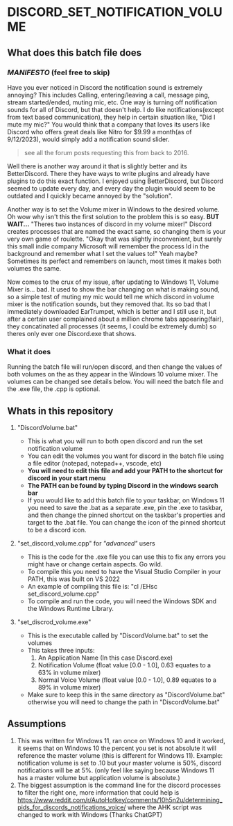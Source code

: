 # DISCORD_SET_NOTIFICATION_VOLUME

## **What does this batch file does**

### *MANIFESTO* (feel free to skip)
 
Have you ever noticed in Discord the notification sound is extremely annoying? This includes Calling, entering/leaving a call, message ping, stream started/ended, muting mic, etc. One way is turning off notification sounds for all of Discord, but that doesn't help. I do like notifications(except from text based communication), they help in certain situation like, "Did I mute my mic?" You would think that a company that loves its users like Discord who offers great deals like Nitro for $9.99 a month(as of 9/12/2023), would simply add a notification sound slider.

> see all the forum posts requesting this from back to 2016.

Well there is another way around it that is slightly better and its BetterDiscord. There they have ways to write plugins and already have plugins to do this exact function. I enjoyed using BetterDiscord, but Discord seemed to update every day, and every day the plugin would seem to be outdated and I quickly became annoyed by the "solution".

Another way is to set the Volume mixer in Windows to the desired volume. Oh wow why isn't this the first solution to the problem this is so easy. **BUT WAIT...** "Theres two instances of discord in my volume mixer!" Discord creates processes that are named the exact same, so changing them is your very own game of roulette. "Okay that was slightly inconvenient, but surely this small indie company Microsoft will remember the process Id in the background and remember what I set the values to!" Yeah maybe? Sometimes its perfect and remembers on launch, most times it makes both volumes the same.

Now comes to the crux of my issue, after updating to Windows 11, Volume Mixer is... bad. It used to show the bar changing on what is making sound, so a simple test of muting my mic would tell me which discord in volume mixer is the notification sounds, but they removed that. Its so bad that I immediately downloaded EarTrumpet, which is better and I still use it, but after a certain user complained about a million chrome tabs appearing(fair), they concatinated all processes (it seems, I could be extremely dumb) so theres only ever one Discord.exe that shows.

### What it does

Running the batch file will run/open discord, and then change the values of both volumes on the as they appear in the Windows 10 volume mixer. The volumes can be changed see details below. You will need the batch file and the .exe file, the .cpp is optional.

## **Whats in this repository**

1. "DiscordVolume.bat"
    - This is what you will run to both open discord and run the set notification volume
	- You can edit the volumes you want for discord in the batch file using a file editor (notepad, notepad++, vscode, etc)
	- **You will need to edit this file and add your PATH to the shortcut for discord in your start menu**
	- **The PATH can be found by typing Discord in the windows search bar**
	- If you would like to add this batch file to your taskbar, on Windows 11 you need to save the .bat as a separate .exe, pin the .exe to taskbar, and then change the pinned shortcut on the taskbar's properties and target to the .bat file. You can change the icon of the pinned shortcut to be a discord icon.

2. "set_discord_volume.cpp" for *"advanced"* users
    - This is the code for the .exe file you can use this to fix any errors you might have or change certain aspects. Go wild.
	- To compile this you need to have the Visual Studio Compiler in your PATH, this was built on VS 2022
	- An example of compiling this file is: "cl /EHsc set_discord_volume.cpp" 
	- To compile and run the code, you will need the Windows SDK and the Windows Runtime Library. 

3. "set_discrod_volume.exe"
    - This is the executable called by "DiscordVolume.bat" to set the volumes
	- This takes three inputs:
		1. An Application Name (In this case Discord.exe)
		2. Notification Volume (float value [0.0 - 1.0], 0.63 equates to a 63% in volume mixer)
		3. Normal Voice Volume (float value [0.0 - 1.0], 0.89 equates to a 89% in volume mixer)
	- Make sure to keep this in the same directory as "DiscordVolume.bat" otherwise you will need to change the path in "DiscordVolume.bat"
	
## **Assumptions**

1. This was written for Windows 11, ran once on Windows 10 and it worked, it seems that on Windows 10 the percent you set is not absolute it will reference the master volume (this is different for Windows 11). Example: notification volume is set to .10 but your master volume is 50%, discord notifications will be at 5%. (only feel like saying because Windows 11 has a master volume but application volume is absolute.)
2. The biggest assumption is the command line for the discord processes to filter the right one, more information that could help is https://www.reddit.com/r/AutoHotkey/comments/10h5n2u/determining_pids_for_discords_notifications_voice/ where the AHK script was changed to work with Windows (Thanks ChatGPT)
